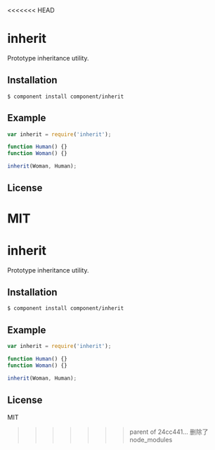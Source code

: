 <<<<<<< HEAD
# inherit

  Prototype inheritance utility.

## Installation

```
$ component install component/inherit
```

## Example

```js
var inherit = require('inherit');

function Human() {}
function Woman() {}

inherit(Woman, Human);
```

## License

  MIT
=======
# inherit

  Prototype inheritance utility.

## Installation

```
$ component install component/inherit
```

## Example

```js
var inherit = require('inherit');

function Human() {}
function Woman() {}

inherit(Woman, Human);
```

## License

  MIT
>>>>>>> parent of 24cc441... 删除了node_modules
